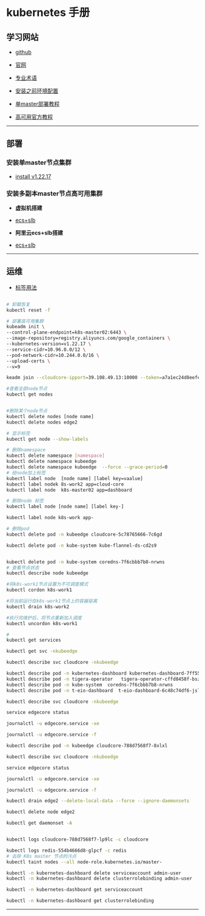 # kubernetes 手册

## 学习网站

- [github](https://github.com/kubernetes/kubernetes)

- [官网](https://kubernetes.io/)

- [专业术语](https://kubernetes.io/docs/reference/glossary/?fundamental=true)

- [安装之前环境配置](https://kubernetes.io/docs/setup/production-environment/container-runtimes/)

- [单master部署教程](https://kubernetes.io/docs/setup/production-environment/tools/kubeadm/install-kubeadm/)

- [高可用官方教程](https://github.com/kubernetes/kubeadm/blob/main/docs/ha-considerations.md#options-for-software-load-balancing)

----- 

## 部署

### 安装单master节点集群

- [install v1.22.17](k8s_1_22_17_install.md)

### 安装多副本master节点高可用集群

- **虚拟机搭建**

- [ecs+slb](ha/wm.md)

- **阿里云ecs+slb搭建**

- [ecs+slb](ha/ecs_slb.md)

------

## 运维

- [标签用法](https://kubernetes.io/zh-cn/docs/concepts/overview/working-with-objects/labels/)

```sh

# 卸载恢复
kubectl reset -f

# 部署高可用集群
kubeadm init \
--control-plane-endpoint=k8s-master02:6443 \
--image-repository=registry.aliyuncs.com/google_containers \
--kubernetes-version=v1.22.17 \
--service-cidr=10.96.0.0/12 \
--pod-network-cidr=10.244.0.0/16 \
--upload-certs \
--v=9

keadm join --cloudcore-ipport=39.108.49.13:10000 --token=a7a1ec24d8eefee574e47d8c5bc1330745f4a754b11a5fa577586aa8defac04d.eyJhbGciOiJIUzI1NiIsInR5cCI6IkpXVCJ9.eyJleHAiOjE2NzYwMTQ2MTZ9.kkpWagW6lIF4h7G2J_ZpR3e0Ct-XZnCs-oFJDnfT-jo --kubeedge-version=v1.12.1

#查看全部node节点
kubectl get nodes 


#删除某个node节点
kubectl delete nodes [node name] 
kubectl delete nodes edge2

# 显示标签
kubectl get node --show-labels

# 删除namespace
kubectl delete namespace [namespace]
kubectl delete namespace kubeedge
kubectl delete namespace kubeedge  --force --grace-period=0
# 给node加上标签
kubectl label node  [node name] [label key=vaalue]
kubectl label nodek 8s-work2 app=cloud-core 
kubectl label node  k8s-master02 app=dashboard

# 删除node 标签
kubectl label node [node name] [label key-]

kubectl label node k8s-work app-

# 删除pod
kubectl delete pod -n kubeedge cloudcore-5c78765666-7c6gd

kubectl delete pod -n kube-system kube-flannel-ds-cd2s9


kubectl delete pod -n kube-system coredns-7f6cbbb7b8-nrwns
# 查看节点状态
kubectl describe node kubeedge

#将k8s-work1节点设置为不可调度模式
kubectl cordon k8s-work1

#将当前运行在k8s-work1节点上的容器驱离
kubectl drain k8s-work2

#执行完维护后，将节点重新加入调度
kubectl uncordon k8s-work1

#
kubectl get services

kubectl get svc -nkubeedge

kubectl describe svc cloudcore -nkubeedge

kubectl describe pod -n kubernetes-dashboard kubernetes-dashboard-7ff554647d-5wf7q
kubectl describe pod -n tigera-operator   tigera-operator-cffd8458f-bszw
kubectl describe pod -n kube-system  coredns-7f6cbbb7b8-nrwns
kubectl describe pod -n t-eio-dashboard  t-eio-dashboard-6c48c74df6-jslrt

kubectl describe svc cloudcore -nkubeedge

service edgecore status

journalctl -u edgecore.service -xe

journalctl -u edgecore.service -f

kubectl describe pod -n kubeedge cloudcore-788d7568f7-8xlxl

kubectl describe svc cloudcore -nkubeedge

service edgecore status

journalctl -u edgecore.service -xe

journalctl -u edgecore.service -f

kubectl drain edge2 --delete-local-data --force --ignore-daemonsets

kubectl delete node edge2

kubectl get daemonset -A


kubectl logs cloudcore-788d7568f7-lp9lc -c cloudcore

kubectl logs redis-554b4666d8-glpcf -c redis
# 去除 K8s master 节点的污点
kubectl taint nodes --all node-role.kubernetes.io/master-

kubectl -n kubernetes-dashboard delete serviceaccount admin-user
kubectl -n kubernetes-dashboard delete clusterrolebinding admin-user

kubectl -n kubernetes-dashboard get serviceaccount

kubectl -n kubernetes-dashboard get clusterrolebinding 
```



-----
